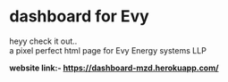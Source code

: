 # dashboard for Evy
heyy check it out..<br>
a pixel perfect html page for Evy Energy systems LLP

<b>website link:- https://dashboard-mzd.herokuapp.com/<b>
